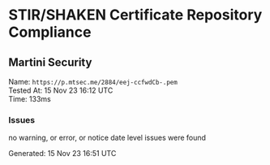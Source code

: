 # STIR/SHAKEN Certificate Repository Compliance

## Martini Security

Name: `https://p.mtsec.me/2884/eej-ccfwdCb-.pem`\
Tested At: 15 Nov 23 16:12 UTC\
Time: 133ms

### Issues

no warning, or error, or notice date level issues were found

Generated: 15 Nov 23 16:51 UTC